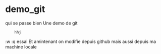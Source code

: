 demo_git
========

qui se passe bien
		Une demo de git
		
		hhj
		
:w
:q
essai
Et amintenant on modifie depuis github
mais aussi depuis ma machine locale
